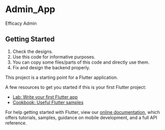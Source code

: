 # Admin_App

Efficacy Admin

## Getting Started

1) Check the designs.
2) Use this code for informative purposes.
3) You can copy some files/parts of this code and directly use them.
4) Fix and design the backend properly.

This project is a starting point for a Flutter application.

A few resources to get you started if this is your first Flutter project:

- [Lab: Write your first Flutter app](https://flutter.dev/docs/get-started/codelab)
- [Cookbook: Useful Flutter samples](https://flutter.dev/docs/cookbook)

For help getting started with Flutter, view our
[online documentation](https://flutter.dev/docs), which offers tutorials,
samples, guidance on mobile development, and a full API reference.
